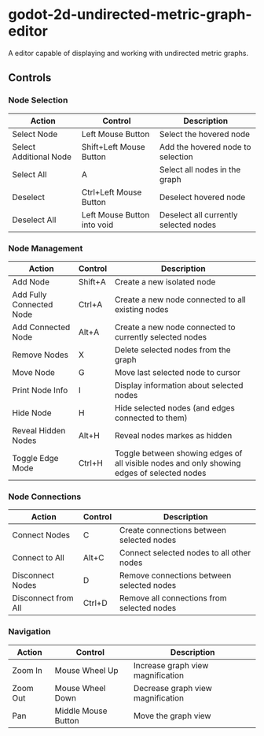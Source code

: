 # godot-2d-undirected-metric-graph-editor
A editor capable of displaying and working with undirected metric graphs.

## Controls

### Node Selection

| Action | Control | Description |
|--------|---------|-------------|
| Select Node | Left Mouse Button | Select the hovered node |
| Select Additional Node | Shift+Left Mouse Button | Add the hovered node to selection |
| Select All | A | Select all nodes in the graph |
| Deselect | Ctrl+Left Mouse Button | Deselect hovered node |
| Deselect All | Left Mouse Button into void | Deselect all currently selected nodes |

### Node Management

| Action | Control | Description |
|--------|---------|-------------|
| Add Node | Shift+A | Create a new isolated node |
| Add Fully Connected Node | Ctrl+A | Create a new node connected to all existing nodes |
| Add Connected Node | Alt+A | Create a new node connected to currently selected nodes |
| Remove Nodes | X | Delete selected nodes from the graph |
| Move Node | G | Move last selected node to cursor |
| Print Node Info | I | Display information about selected nodes |
| Hide Node | H | Hide selected nodes (and edges connected to them) |
| Reveal Hidden Nodes | Alt+H | Reveal nodes markes as hidden |
| Toggle Edge Mode | Ctrl+H | Toggle between showing edges of all visible nodes and only showing edges of selected nodes |

### Node Connections

| Action | Control | Description |
|--------|---------|-------------|
| Connect Nodes | C | Create connections between selected nodes |
| Connect to All | Alt+C | Connect selected nodes to all other nodes |
| Disconnect Nodes | D | Remove connections between selected nodes |
| Disconnect from All | Ctrl+D | Remove all connections from selected nodes |

### Navigation

| Action | Control | Description |
|--------|---------|-------------|
| Zoom In | Mouse Wheel Up | Increase graph view magnification |
| Zoom Out | Mouse Wheel Down | Decrease graph view magnification |
| Pan | Middle Mouse Button | Move the graph view |